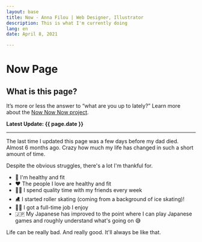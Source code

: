 ```yaml
---
layout: base
title: Now - Anna Filou | Web Designer, Illustrator
description: This is what I'm currently doing
lang: en
date: April 8, 2021

---
```

# Now Page

## What is this page?

It’s more or less the answer to “what are you up to lately?” Learn more about the [Now Now Now project](https://nownownow.com/about).

**Latest Update: {{ page.date }}**

***

The last time I updated this page was a few days before my dad died. Almost 6 months ago. Crazy how much my life has changed in such a short amount of time.

Despite the obvious struggles, there's a lot I'm thankful for.

* 💚 I'm healthy and fit
* ❤️ The people I love are healthy and fit
* 👫👭 I spend quality time with my friends every week
* ⛸️ I started roller skating (coming from a background of ice skating)!
* 👨‍💻 I got a full-time job I enjoy
* 🇯🇵 My Japanese has improved to the point where I can play Japanese games and roughly understand what's going on 😅

Life can be really bad. And really good. It'll always be like that.